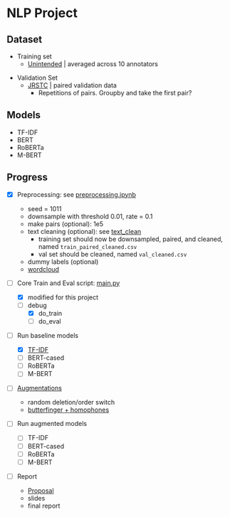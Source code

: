 # NLP Project
## Dataset
- Training set
    - [Unintended](https://www.kaggle.com/competitions/jigsaw-unintended-bias-in-toxicity-classification/data) | averaged across 10 annotators
<!--     - [JTC](https://www.kaggle.com/competitions/jigsaw-toxic-comment-classification-challenge/data?select=test.csv.zip) | binary, used by [Das & Das](https://arxiv.org/pdf/2206.13284.pdf) to create weighted target score -->
- Validation Set
    - [JRSTC](https://www.kaggle.com/competitions/jigsaw-toxic-severity-rating/data) | paired validation data
        - Repetitions of pairs. Groupby and take the first pair?

## Models
- TF-IDF
- BERT
- RoBERTa
- M-BERT
    
## Progress
- [x] Preprocessing: see [preprocessing.ipynb](https://github.com/TLI2958/NLP_project/blob/main/preprocessing.ipynb) 
    - seed = 1011
    - downsample with threshold 0.01, rate = 0.1
    - make pairs (optional): 1e5
    - text cleaning (optional): see [text_clean](https://github.com/TLI2958/NLP_project/blob/main/text_clean.py)
        - training set should now be downsampled, paired, and cleaned, named `train_paired_cleaned.csv`
        - val set should be cleaned, named `val_cleaned.csv`
    - dummy labels (optional)
  - [wordcloud](https://github.com/TLI2958/NLP_project/blob/main/words_visual.ipynb)


- [ ] Core Train and Eval script: [main.py](https://github.com/TLI2958/NLP_project/blob/main/main.py)
    - [x] modified for this project
    - [ ] debug
        - [x] do_train
        - [ ] do_eval

- [ ] Run baseline models
    - [x] [TF-IDF](https://github.com/TLI2958/NLP_project/blob/main/TFIDF.ipynb)
    - [ ] BERT-cased
    - [ ] RoBERTa
    - [ ] M-BERT

- [ ] [Augmentations](https://github.com/GEM-benchmark/NL-Augmenter/tree/main/nlaugmenter/transformations)
    - random deletion/order switch
    - [butterfinger + homophones](https://github.com/TLI2958/NLP_project/blob/main/utils.py)
    <!-- - [homophones](https://github.com/GEM-benchmark/NL-Augmenter/blob/main/nlaugmenter/transformations/close_homophones_swap/transformation.py) | but slow. dictionary not useful. -->
    <!-- - [backtranslation](https://github.com/GEM-benchmark/NL-Augmenter/tree/main/nlaugmenter/transformations/back_translation) -->

- [ ] Run augmented models
    - [ ] TF-IDF
    - [ ] BERT-cased
    - [ ] RoBERTa
    - [ ] M-BERT
    
- [ ] Report
    - [Proposal](https://www.overleaf.com/project/6536febce2491147b3a0598f)
    - slides
    - final report